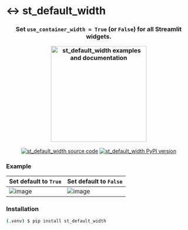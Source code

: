 # ↔️ st_default_width

<h3 align="center">
  <p>Set <code>use_container_width = True</code> (or <code>False</code>) for all Streamlit widgets.</p>
  <a href="https://st-default-width.streamlit.app/"><img alt="st_default_width examples and documentation" src="https://img.shields.io/static/v1?label=%20&message=Open%20in%20Community%20Cloud&color=pink&logo=streamlit" width=260></a>
</h3>

<p align=center>
<a href="https://github.com/edsaac/st_default_width"><img alt="st_default_width source code" src="https://img.shields.io/static/v1?label=&message=Source%20code&color=informational&logo=github"></a>
<a href="https://pypi.org/project/st_default_width/"><img alt="st_default_width PyPI version" src="https://badgen.net/pypi/v/st_default_width"></a>
</p>

### Example

|Set default to `True`|Set default to `False`|
|---|---|
|![image](https://github.com/user-attachments/assets/3a666557-58cb-4aec-a005-289a276902c6)|![image](https://github.com/user-attachments/assets/7bd88ea3-3b61-4626-9c69-182c413d188b)|


### Installation

```sh
(.venv) $ pip install st_default_width
```
